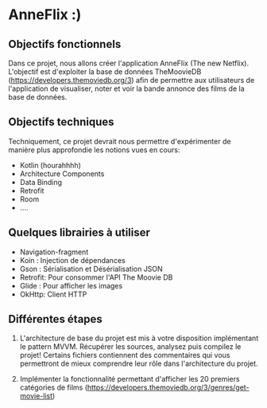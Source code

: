 # AnneFlix :) 

## Objectifs fonctionnels  
Dans ce projet, nous allons créer l'application AnneFlix (The new Netflix). L'objectif est d'exploiter la base de données TheMoovieDB (https://developers.themoviedb.org/3) afin de permettre aux utilisateurs de l'application de visualiser, noter et voir la bande annonce des films de la base de données. 

## Objectifs techniques 
Techniquement, ce projet devrait nous permettre d'expérimenter de manière plus approfondie les notions vues en cours: 
- Kotlin (hourahhhh) 
- Architecture Components 
- Data Binding
- Retrofit 
- Room 
- .... 

## Quelques librairies à utiliser 
- Navigation-fragment 
- Koin : Injection de dépendances 
- Gson : Sérialisation et Désérialisation JSON 
- Retrofit: Pour consommer l'API The Moovie DB
- Glide : Pour afficher les images 
- OkHttp: Client HTTP 

## Différentes étapes 
1. L'architecture de base du projet est mis à votre disposition implémentant le pattern MVVM. Récupérer les sources, analysez puis compilez le projet! Certains fichiers contiennent des commentaires qui vous permettront de mieux comprendre leur rôle dans l'architecture du projet.  

2. Implémenter la fonctionnalité permettant d'afficher les 20 premiers catégories de films (https://developers.themoviedb.org/3/genres/get-movie-list)  




